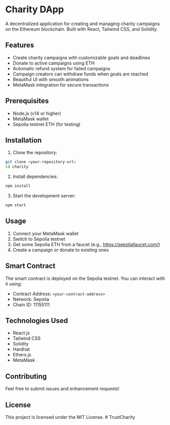 # Charity DApp

A decentralized application for creating and managing charity campaigns on the Ethereum blockchain. Built with React, Tailwind CSS, and Solidity.

## Features

- Create charity campaigns with customizable goals and deadlines
- Donate to active campaigns using ETH
- Automatic refund system for failed campaigns
- Campaign creators can withdraw funds when goals are reached
- Beautiful UI with smooth animations
- MetaMask integration for secure transactions

## Prerequisites

- Node.js (v14 or higher)
- MetaMask wallet
- Sepolia testnet ETH (for testing)

## Installation

1. Clone the repository:
```bash
git clone <your-repository-url>
cd charity
```

2. Install dependencies:
```bash
npm install
```

3. Start the development server:
```bash
npm start
```

## Usage

1. Connect your MetaMask wallet
2. Switch to Sepolia testnet
3. Get some Sepolia ETH from a faucet (e.g., https://sepoliafaucet.com/)
4. Create a campaign or donate to existing ones

## Smart Contract

The smart contract is deployed on the Sepolia testnet. You can interact with it using:
- Contract Address: `<your-contract-address>`
- Network: Sepolia
- Chain ID: 11155111

## Technologies Used

- React.js
- Tailwind CSS
- Solidity
- Hardhat
- Ethers.js
- MetaMask

## Contributing

Feel free to submit issues and enhancement requests!

## License

This project is licensed under the MIT License. #   T r u s t C h a r i t y  
 